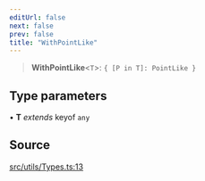 ```yaml
---
editUrl: false
next: false
prev: false
title: "WithPointLike"
---
```


> **WithPointLike**\<`T`\>: `{ [P in T]: PointLike }`

## Type parameters

• **T** *extends* keyof `any`

## Source

[src/utils/Types.ts:13](https://github.com/relishinc/dill-pixel/blob/10f512f7f577ca5e74162827f11215b28df5ca97/src/utils/Types.ts#L13)
